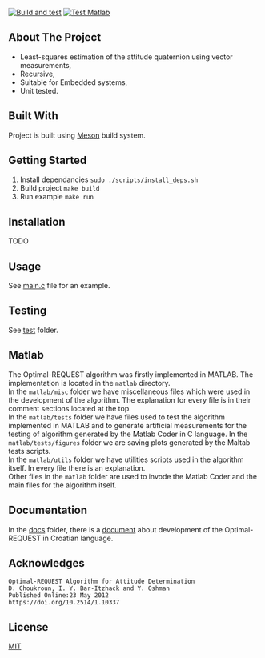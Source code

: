[![Build and test](https://github.com/IvanVnucec/Optimal-REQUEST/actions/workflows/build_and_test_c.yml/badge.svg)](https://github.com/IvanVnucec/Optimal-REQUEST/actions/workflows/build_and_test_c.yml)
[![Test Matlab](https://github.com/IvanVnucec/Optimal-REQUEST/actions/workflows/test_matlab.yml/badge.svg)](https://github.com/IvanVnucec/Optimal-REQUEST/actions/workflows/test_matlab.yml)

## About The Project
* Least-squares estimation of the attitude quaternion using vector measurements,  
* Recursive,  
* Suitable for Embedded systems,  
* Unit tested.  

## Built With
Project is built using [Meson](https://mesonbuild.com/) build system.

## Getting Started
1. Install dependancies `sudo ./scripts/install_deps.sh`
2. Build project `make build`
3. Run example `make run`

## Installation
TODO

## Usage
See [main.c](https://github.com/IvanVnucec/Optimal-REQUEST/blob/master/src/main.c) file for an example.

## Testing
See [test](https://github.com/IvanVnucec/Optimal-REQUEST/tree/master/test) folder.

## Matlab
The Optimal-REQUEST algorithm was firstly implemented in MATLAB. The implementation is located in the `matlab` directory.  
In the `matlab/misc` folder we have miscellaneous files which were used in the development of the algorithm. The explanation for every file is in their comment sections located at the top.  
In the `matlab/tests` folder we have files used to test the algorithm implemented in MATLAB and to generate artificial measurements for the testing of algorithm generated by the Matlab Coder in C language. In the `matlab/tests/figures` folder we are saving plots generated by the Maltab tests scripts.  
In the `matlab/utils` folder we have utilities scripts used in the algorithm itself. In every file there is an explanation.  
Other files in the `matlab` folder are used to invode the Matlab Coder and the main files for the algorithm itself.

## Documentation
In the [docs](docs) folder, there is a [document](docs/optimal_request_croatian.pdf) about development of the Optimal-REQUEST in Croatian language.

## Acknowledges
```
Optimal-REQUEST Algorithm for Attitude Determination  
D. Choukroun, I. Y. Bar-Itzhack and Y. Oshman  
Published Online:23 May 2012  
https://doi.org/10.2514/1.10337  
```

## License
[MIT](LICENSE.md)
